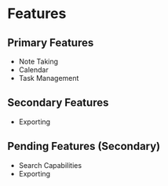 # Features
## Primary Features
- Note Taking
- Calendar
- Task Management
## Secondary Features
- Exporting
## Pending Features (Secondary)
- Search Capabilities
- Exporting
